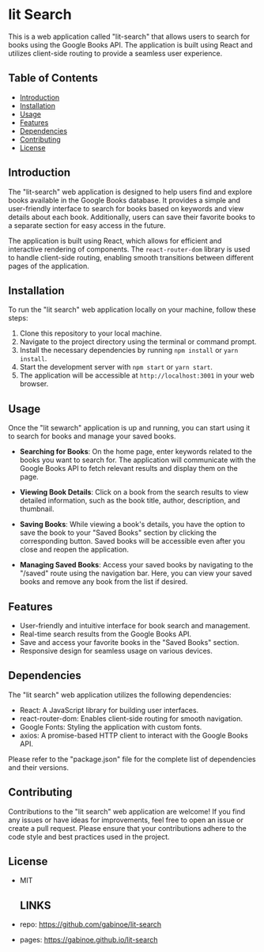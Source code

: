 # lit Search

This is a web application called "lit-search" that allows users to search for books using the Google Books API. The application is built using React and utilizes client-side routing to provide a seamless user experience.

## Table of Contents

- [Introduction](#introduction)
- [Installation](#installation)
- [Usage](#usage)
- [Features](#features)
- [Dependencies](#dependencies)
- [Contributing](#contributing)
- [License](#license)

## Introduction

The "lit-search" web application is designed to help users find and explore books available in the Google Books database. It provides a simple and user-friendly interface to search for books based on keywords and view details about each book. Additionally, users can save their favorite books to a separate section for easy access in the future.

The application is built using React, which allows for efficient and interactive rendering of components. The `react-router-dom` library is used to handle client-side routing, enabling smooth transitions between different pages of the application.

## Installation

To run the "lit search" web application locally on your machine, follow these steps:

1. Clone this repository to your local machine.
2. Navigate to the project directory using the terminal or command prompt.
3. Install the necessary dependencies by running `npm install` or `yarn install`.
4. Start the development server with `npm start` or `yarn start`.
5. The application will be accessible at `http://localhost:3001` in your web browser.

## Usage

Once the "lit sewarch" application is up and running, you can start using it to search for books and manage your saved books.

- **Searching for Books**: On the home page, enter keywords related to the books you want to search for. The application will communicate with the Google Books API to fetch relevant results and display them on the page.

- **Viewing Book Details**: Click on a book from the search results to view detailed information, such as the book title, author, description, and thumbnail.

- **Saving Books**: While viewing a book's details, you have the option to save the book to your "Saved Books" section by clicking the corresponding button. Saved books will be accessible even after you close and reopen the application.

- **Managing Saved Books**: Access your saved books by navigating to the "/saved" route using the navigation bar. Here, you can view your saved books and remove any book from the list if desired.

## Features

- User-friendly and intuitive interface for book search and management.
- Real-time search results from the Google Books API.
- Save and access your favorite books in the "Saved Books" section.
- Responsive design for seamless usage on various devices.

## Dependencies

The "lit search" web application utilizes the following dependencies:

- React: A JavaScript library for building user interfaces.
- react-router-dom: Enables client-side routing for smooth navigation.
- Google Fonts: Styling the application with custom fonts.
- axios: A promise-based HTTP client to interact with the Google Books API.

Please refer to the "package.json" file for the complete list of dependencies and their versions.

## Contributing

Contributions to the "lit search" web application are welcome! If you find any issues or have ideas for improvements, feel free to open an issue or create a pull request. Please ensure that your contributions adhere to the code style and best practices used in the project.

## License
- MIT

  ## LINKS

- repo: https://github.com/gabinoe/lit-search
- pages: https://gabinoe.github.io/lit-search


